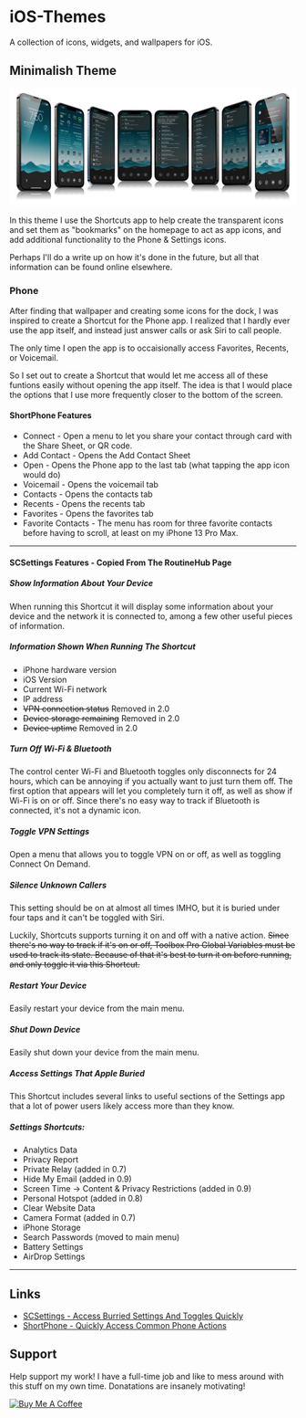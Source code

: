 # iOS-Themes

A collection of icons, widgets, and wallpapers for iOS.

## Minimalish Theme
![Screenshots of my minimalish theme](https://raw.githubusercontent.com/jpasholk/iOS-Themes/main/minimalish-icon-theme/minimal-tranparent-icon-theme-preview.png)

In this theme I use the Shortcuts app to help create the transparent icons and set them as "bookmarks" on the homepage to act as app icons, and add additional functionality to the Phone & Settings icons.

Perhaps I'll do a write up on how it's done in the future, but all that information can be found online elsewhere.

### Phone

After finding that wallpaper and creating some icons for the dock, I was inspired to create a Shortcut for the Phone app. I realized that I hardly ever use the app itself, and instead just answer calls or ask Siri to call people.

The only time I open the app is to occaisionally access Favorites, Recents, or Voicemail.

So I set out to create a Shortcut that would let me access all of these funtions easily without opening the app itself. The idea is that I would place the options that I use more frequently closer to the bottom of the screen.

#### ShortPhone Features

- Connect - Open a menu to let you share your contact through card with the Share Sheet, or QR code.
- Add Contact - Opens the Add Contact Sheet
- Open - Opens the Phone app to the last tab (what tapping the app icon would do)
- Voicemail - Opens the voicemail tab
- Contacts - Opens the contacts tab
- Recents - Opens the recents tab
- Favorites - Opens the favorites tab
- Favorite Contacts - The menu has room for three favorite contacts before having to scroll, at least on my iPhone 13 Pro Max.

***

#### SCSettings Features - Copied From The RoutineHub Page

##### Show Information About Your Device

When running this Shortcut it will display some information about your device and the network it is connected to, among a few other useful pieces of information.

##### Information Shown When Running The Shortcut

* iPhone hardware version
* iOS Version
* Current Wi-Fi network
* IP address
* ~~VPN connection status~~ Removed in 2.0
* ~~Device storage remaining~~ Removed in 2.0
* ~~Device uptime~~ Removed in 2.0

##### Turn Off Wi-Fi & Bluetooth

The control center Wi-Fi and Bluetooth toggles only disconnects for 24 hours, which can be annoying if you actually want to just turn them off. The first option that appears will let you completely turn it off, as well as show if Wi-Fi is on or off. Since there's no easy way to track if Bluetooth is connected, it's not a dynamic icon.

##### Toggle VPN Settings

Open a menu that allows you to toggle VPN on or off, as well as toggling Connect On Demand.

##### Silence Unknown Callers

This setting should be on at almost all times IMHO, but it is buried under four taps and it can't be toggled with Siri. 

Luckily, Shortcuts supports turning it on and off with a native action. ~~Since there's no way to track if it's on or off, Toolbox Pro Global Variables must be used to track its state. Because of that it's best to turn it on before running, and only toggle it via this Shortcut.~~

##### Restart Your Device

Easily restart your device from the main menu.

##### Shut Down Device

Easily shut down your device from the main menu.

##### Access Settings That Apple Buried

This Shortcut includes several links to useful sections of the Settings app that a lot of power users likely access more than they know.

##### Settings Shortcuts:

- Analytics Data
- Privacy Report
- Private Relay (added in 0.7)
- Hide My Email (added in 0.9)
- Screen Time -> Content & Privacy Restrictions (added in 0.9)
- Personal Hotspot (added in 0.8)
- Clear Website Data
- Camera Format (added in 0.7)
- iPhone Storage
- Search Passwords (moved to main menu)
- Battery Settings
- AirDrop Settings

***

## Links

* [SCSettings - Access Burried Settings And Toggles Quickly](https://routinehub.co/shortcut/17931/)
* [ShortPhone - Quickly Access Common Phone Actions](https://routinehub.co/shortcut/19388/)

## Support

Help support my work! I have a full-time job and like to mess around with this stuff on my own time. Donatations are insanely motivating! 

<a href="https://www.buymeacoffee.com/jpasholk" target="_blank"><img src="https://cdn.buymeacoffee.com/buttons/v2/default-yellow.png" alt="Buy Me A Coffee" style="height: 60px !important;width: 217px !important;" ></a>